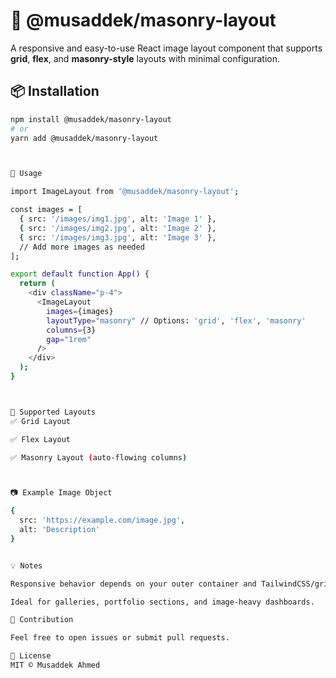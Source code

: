 # 🧱 @musaddek/masonry-layout

A responsive and easy-to-use React image layout component that supports **grid**, **flex**, and **masonry-style** layouts with minimal configuration.

## 📦 Installation

```bash
npm install @musaddek/masonry-layout
# or
yarn add @musaddek/masonry-layout



🚀 Usage

import ImageLayout from '@musaddek/masonry-layout';

const images = [
  { src: '/images/img1.jpg', alt: 'Image 1' },
  { src: '/images/img2.jpg', alt: 'Image 2' },
  { src: '/images/img3.jpg', alt: 'Image 3' },
  // Add more images as needed
];

export default function App() {
  return (
    <div className="p-4">
      <ImageLayout
        images={images}
        layoutType="masonry" // Options: 'grid', 'flex', 'masonry'
        columns={3}
        gap="1rem"
      />
    </div>
  );
}



🧱 Supported Layouts
✅ Grid Layout

✅ Flex Layout

✅ Masonry Layout (auto-flowing columns)



📷 Example Image Object

{
  src: 'https://example.com/image.jpg',
  alt: 'Description'
}


💡 Notes

Responsive behavior depends on your outer container and TailwindCSS/grid CSS responsiveness.

Ideal for galleries, portfolio sections, and image-heavy dashboards.

🤝 Contribution

Feel free to open issues or submit pull requests.

📄 License
MIT © Musaddek Ahmed


